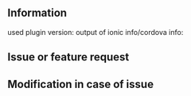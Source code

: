 Information
----------
used plugin version:
output of ionic info/cordova info:

Issue or feature request
----------

Modification in case of issue
----------
